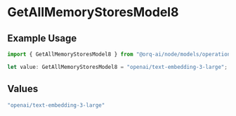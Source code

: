 # GetAllMemoryStoresModel8

## Example Usage

```typescript
import { GetAllMemoryStoresModel8 } from "@orq-ai/node/models/operations";

let value: GetAllMemoryStoresModel8 = "openai/text-embedding-3-large";
```

## Values

```typescript
"openai/text-embedding-3-large"
```